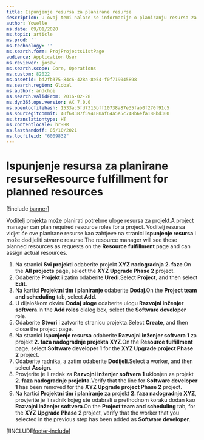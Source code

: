 ```yaml
---
title: Ispunjenje resursa za planirane resurse
description: U ovoj temi nalaze se informacije o planiranju resursa za projekt.
author: Yowelle
ms.date: 09/01/2020
ms.topic: article
ms.prod: ''
ms.technology: ''
ms.search.form: ProjProjectsListPage
audience: Application User
ms.reviewer: josaw
ms.search.scope: Core, Operations
ms.custom: 82022
ms.assetid: bd2fb375-84c6-428a-8e54-f0f719045898
ms.search.region: Global
ms.author: andchoi
ms.search.validFrom: 2016-02-28
ms.dyn365.ops.version: AX 7.0.0
ms.openlocfilehash: 1533ac5fd7316bff10738a87e35fab0f270f91c5
ms.sourcegitcommit: 40f68387f594180af64a5e5c748b6efa188bd300
ms.translationtype: HT
ms.contentlocale: hr-HR
ms.lasthandoff: 05/10/2021
ms.locfileid: "6009832"
---
```

# <a name="resource-fulfillment-for-planned-resources"></a><span data-ttu-id="e9ce4-103">Ispunjenje resursa za planirane resurse</span><span class="sxs-lookup"><span data-stu-id="e9ce4-103">Resource fulfillment for planned resources</span></span>

[!include [banner](../includes/banner.md)]

<span data-ttu-id="e9ce4-104">Voditelj projekta može planirati potrebne uloge resursa za projekt.</span><span class="sxs-lookup"><span data-stu-id="e9ce4-104">A project manager can plan required resource roles for a project.</span></span> <span data-ttu-id="e9ce4-105">Voditelj resursa vidjet će ove planirane resurse kao zahtjeve na stranici **Ispunjenje resursa** i može dodijeliti stvarne resurse.</span><span class="sxs-lookup"><span data-stu-id="e9ce4-105">The resource manager will see these planned resources as requests on the **Resource fulfillment** page and can assign actual resources.</span></span>

1. <span data-ttu-id="e9ce4-106">Na stranici **Svi projekti** odaberite projekt **XYZ nadogradnja 2. faze**.</span><span class="sxs-lookup"><span data-stu-id="e9ce4-106">On the **All projects** page, select the **XYZ Upgrade Phase 2** project.</span></span>
2. <span data-ttu-id="e9ce4-107">Odaberite **Projekt** i zatim odaberite **Uredi**.</span><span class="sxs-lookup"><span data-stu-id="e9ce4-107">Select **Project**, and then select **Edit**.</span></span>
3. <span data-ttu-id="e9ce4-108">Na kartici **Projektni tim i planiranje** odaberite **Dodaj**.</span><span class="sxs-lookup"><span data-stu-id="e9ce4-108">On the **Project team and scheduling** tab, select **Add**.</span></span>
4. <span data-ttu-id="e9ce4-109">U dijaloškom okviru **Dodaj uloge** odaberite ulogu **Razvojni inženjer softvera**.</span><span class="sxs-lookup"><span data-stu-id="e9ce4-109">In the **Add roles** dialog box, select the **Software developer** role.</span></span>
5. <span data-ttu-id="e9ce4-110">Odaberite **Stvori** i zatvorite stranicu projekta.</span><span class="sxs-lookup"><span data-stu-id="e9ce4-110">Select **Create**, and then close the project page.</span></span>
6. <span data-ttu-id="e9ce4-111">Na stranici **Ispunjenje resursa** odaberite **Razvojni inženjer softvera 1** za projekt **2. faza nadogradnje projekta XYZ**.</span><span class="sxs-lookup"><span data-stu-id="e9ce4-111">On the **Resource fulfillment** page, select **Software developer 1** for the **XYZ Upgrade project Phase 2** project.</span></span>
7. <span data-ttu-id="e9ce4-112">Odaberite radnika, a zatim odaberite **Dodijeli**.</span><span class="sxs-lookup"><span data-stu-id="e9ce4-112">Select a worker, and then select **Assign**.</span></span>
8. <span data-ttu-id="e9ce4-113">Provjerite je li redak za **Razvojni inženjer softvera 1** uklonjen za projekt **2. faza nadogradnje projekta**.</span><span class="sxs-lookup"><span data-stu-id="e9ce4-113">Verify that the line for **Software developer 1** has been removed for the **XYZ Upgrade project Phase 2** project.</span></span>
9. <span data-ttu-id="e9ce4-114">Na kartici **Projektni tim i planiranje** za projekt **2. faza nadogradnje XYZ**, provjerite je li radnik kojeg ste odabrali u prethodnom koraku dodan kao **Razvojni inženjer softvera**.</span><span class="sxs-lookup"><span data-stu-id="e9ce4-114">On the **Project team and scheduling** tab, for the **XYZ Upgrade Phase 2** project, verify that the worker that you selected in the previous step has been added as **Software developer**.</span></span>


[!INCLUDE[footer-include](../includes/footer-banner.md)]